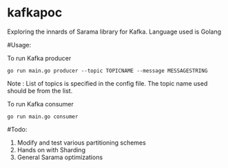 # kafkapoc
Exploring the innards of Sarama library for Kafka. Language used is Golang

#Usage:

To run Kafka producer
```text
go run main.go producer --topic TOPICNAME --message MESSAGESTRING
```

Note : List of topics is specified in the config file. The topic name used should be from the list.

To run Kafka consumer
```text
go run main.go consumer
```


#Todo:
1. Modify and test various partitioning schemes
2. Hands on with Sharding
3. General Sarama optimizations
